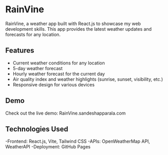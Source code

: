 # RainVine
RainVine, a weather app built with React.js to showcase my web development skills. This app provides the latest weather updates and forecasts for any location.

## Features
- Current weather conditions for any location
- 5-day weather forecast
- Hourly weather forecast for the current day
- Air quality index and weather highlights (sunrise, sunset, visibility, etc.)
- Responsive design for various devices

## Demo
Check out the live demo: RainVine.sandeshapparala.com

## Technologies Used
-Frontend: React.js, Vite, Tailwind CSS
-APIs: OpenWeatherMap API, WeatherAPI
-Deployment: GitHub Pages


